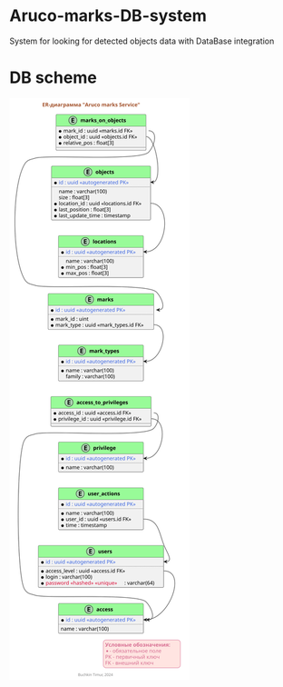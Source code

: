 # Aruco-marks-DB-system
System for looking for detected objects data with DataBase integration

# DB scheme

![Database scheme](./docs/DB_structure.svg "DB sheme")
